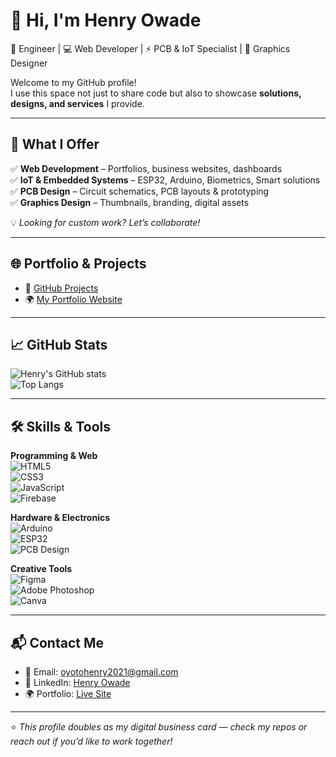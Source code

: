 # 👋 Hi, I'm Henry Owade  

🚀 Engineer | 💻 Web Developer | ⚡ PCB & IoT Specialist | 🎨 Graphics Designer  

Welcome to my GitHub profile!  
I use this space not just to share code but also to showcase **solutions, designs, and services** I provide.  

---

## 💼 What I Offer  
✅ **Web Development** – Portfolios, business websites, dashboards  
✅ **IoT & Embedded Systems** – ESP32, Arduino, Biometrics, Smart solutions  
✅ **PCB Design** – Circuit schematics, PCB layouts & prototyping  
✅ **Graphics Design** – Thumbnails, branding, digital assets  

💡 *Looking for custom work? Let’s collaborate!*  

---

## 🌐 Portfolio & Projects  
- 📂 [GitHub Projects](https://github.com/HenryOwade?tab=repositories)  
- 🌍 [My Portfolio Website](https://HenryOwade.github.io/my_portfolio/)  

---

## 📈 GitHub Stats  
![Henry's GitHub stats](https://github-readme-stats.vercel.app/api?username=HenryOwade&show_icons=true&theme=tokyonight)  
![Top Langs](https://github-readme-stats.vercel.app/api/top-langs/?username=HenryOwade&layout=compact&theme=tokyonight)  

---

## 🛠️ Skills & Tools  

**Programming & Web**  
![HTML5](https://img.shields.io/badge/HTML5-E34F26?style=for-the-badge&logo=html5&logoColor=white)  
![CSS3](https://img.shields.io/badge/CSS3-1572B6?style=for-the-badge&logo=css3&logoColor=white)  
![JavaScript](https://img.shields.io/badge/JavaScript-F7DF1E?style=for-the-badge&logo=javascript&logoColor=black)  
![Firebase](https://img.shields.io/badge/Firebase-FFCA28?style=for-the-badge&logo=firebase&logoColor=black)  

**Hardware & Electronics**  
![Arduino](https://img.shields.io/badge/Arduino-00979D?style=for-the-badge&logo=arduino&logoColor=white)  
![ESP32](https://img.shields.io/badge/ESP32-000000?style=for-the-badge&logo=espressif&logoColor=white)  
![PCB Design](https://img.shields.io/badge/PCB%20Design-009688?style=for-the-badge&logo=circuitverse&logoColor=white)  

**Creative Tools**  
![Figma](https://img.shields.io/badge/Figma-F24E1E?style=for-the-badge&logo=figma&logoColor=white)  
![Adobe Photoshop](https://img.shields.io/badge/Photoshop-31A8FF?style=for-the-badge&logo=adobephotoshop&logoColor=white)  
![Canva](https://img.shields.io/badge/Canva-00C4CC?style=for-the-badge&logo=canva&logoColor=white)  

---

## 📬 Contact Me  
- 📧 Email: [oyotohenry2021@gmail.com](mailto:oyotohenry2021@gmail.com)  
- 💼 LinkedIn: [Henry Owade](https://www.linkedin.com/in/henry-owade)  
- 🌍 Portfolio: [Live Site](https://HenryOwade.github.io/my_portfolio/)  

---

⭐️ *This profile doubles as my digital business card — check my repos or reach out if you’d like to work together!*
